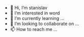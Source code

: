 - 👋 Hi, I’m stanislav
- 👀 I’m interested in word
- 🌱 I’m currently learning ...
- 💞️ I’m looking to collaborate on ...
- 📫 How to reach me ...

<!---
385988/385988 is a ✨ special ✨ repository because its `README.md` (this file) appears on your GitHub profile.
You can click the Preview link to take a look at your changes.
--->
